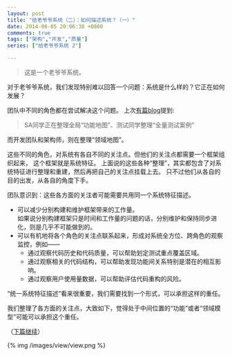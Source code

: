 ```yaml
---
layout: post
title: "给老爷爷系统（二）：如何描述系统？（一）"
date: 2014-06-05 20:06:38 +0800
comments: true
tags: ["架构","开发","质量"]
series: ["给老爷爷系统 2"]

---
```

> 这是一个老爷爷系统。

对于老爷爷系统，我们发现特别难以回答一个问题：系统是什么样的？它正在如何发展？

<!-- more -->

团队中不同的角色都在尝试解决这个问题。
上次[有篇blog][1]提到:

> SA同学正在整理全局“功能地图”、测试同学整理“全量测试案例”

而开发团队和架构师，则在整理“领域地图”。

这些不同的角色，对系统有各自不同的关注点。但他们的关注点都需要一个框架组织起来，
这个框架就是系统特征。
上面说的这些各种“整理”，其实都包含了对系统特征进行整理和重建，然后再把自己的关注点挂载上去。
只不过他们从各自的目的出发，从各自的角度下手。

团队意识到：这些各方面的关注者可能需要共用同一个系统特征描述。

* 可以减少分别构建和维护框架带来的工作量。  
如果说分别构建框架只是时间和工作量的问题的话，分别维护和保持同步进化，则是几乎不可能做到的。
* 可以有机地将各个角色的关注点联系起来，形成对系统全方位、跨角色的观察监控，例如——
  * 通过观察代码历史和代码质量，可以帮助划定测试重点覆盖区域。
  * 通过观察相关的代码结构，可以帮助发现功能间关系特别是潜在的相互影响。
  * 通过观察用户使用量数据，可以帮助评估代码重构的风险。

“统一系统特征描述”看来很重要，我们需要找到一个形式，可以承担这样的重任。

我们整理了各方面的关注点，大致如下，觉得处于中间位置的“功能”或者“领域模型”可能可以承担这个重任。

（[下篇继续][2]）

{% img  /images/view/view.png %}

[1]: /2014/04/24/aa3/
[2]: /2014/06/06/view2/
